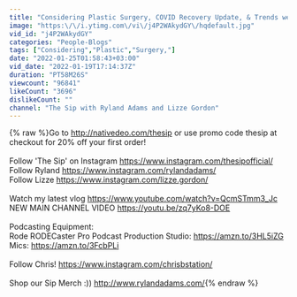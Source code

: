 ```yaml
---
title: "Considering Plastic Surgery, COVID Recovery Update, & Trends we Can’t Stand!"
image: "https:\/\/i.ytimg.com\/vi\/j4P2WAkydGY\/hqdefault.jpg"
vid_id: "j4P2WAkydGY"
categories: "People-Blogs"
tags: ["Considering","Plastic","Surgery,"]
date: "2022-01-25T01:58:43+03:00"
vid_date: "2022-01-19T17:14:37Z"
duration: "PT58M26S"
viewcount: "96841"
likeCount: "3696"
dislikeCount: ""
channel: "The Sip with Ryland Adams and Lizze Gordon"
---
```

{% raw %}Go to <a rel="nofollow" target="blank" href="http://nativedeo.com/thesip">http://nativedeo.com/thesip</a> or use promo code thesip at checkout for 20% off your first order!<br /><br />Follow 'The Sip' on Instagram <a rel="nofollow" target="blank" href="https://www.instagram.com/thesipofficial/">https://www.instagram.com/thesipofficial/</a><br />Follow Ryland <a rel="nofollow" target="blank" href="https://www.instagram.com/rylandadams/">https://www.instagram.com/rylandadams/</a><br />Follow Lizze <a rel="nofollow" target="blank" href="https://www.instagram.com/lizze.gordon/">https://www.instagram.com/lizze.gordon/</a> <br /><br />Watch my latest vlog <a rel="nofollow" target="blank" href="https://www.youtube.com/watch?v=QcmSTmm3_Jc">https://www.youtube.com/watch?v=QcmSTmm3_Jc</a><br />NEW MAIN CHANNEL VIDEO <a rel="nofollow" target="blank" href="https://youtu.be/zq7yKo8-DOE">https://youtu.be/zq7yKo8-DOE</a> <br /><br />Podcasting Equipment: <br />Rode RODECaster Pro Podcast Production Studio: <a rel="nofollow" target="blank" href="https://amzn.to/3HL5iZG">https://amzn.to/3HL5iZG</a> <br />Mics: <a rel="nofollow" target="blank" href="https://amzn.to/3FcbPLi">https://amzn.to/3FcbPLi</a> <br /><br />Follow Chris! <a rel="nofollow" target="blank" href="https://www.instagram.com/chrisbstation/">https://www.instagram.com/chrisbstation/</a><br /><br />Shop our Sip Merch :)) <a rel="nofollow" target="blank" href="http://www.rylandadams.com/">http://www.rylandadams.com/</a>{% endraw %}
